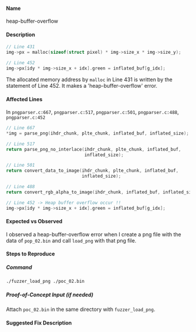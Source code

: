 #### Name

heap-buffer-overflow

#### Description

```c
// Line 431
img->px = malloc(sizeof(struct pixel) * img->size_x * img->size_y);

// Line 452
img->px[idy * img->size_x + idx].green = inflated_buf[g_idx];

```

The allocated memory address by `malloc` in Line 431 is written by the statement of Line 452. It makes a 'heap-buffer-overflow' error.



#### Affected Lines

In `pngparser.c:667`, `pngparser.c:517`, `pngparser.c:501`, `pngparser.c:488`, `pngparser.c:452`

```c
// Line 667
*img = parse_png(ihdr_chunk, plte_chunk, inflated_buf, inflated_size);

// Line 517
return parse_png_no_interlace(ihdr_chunk, plte_chunk, inflated_buf,
                              inflated_size);

// Line 501
return convert_data_to_image(ihdr_chunk, plte_chunk, inflated_buf,
                             inflated_size);

// Line 488
return convert_rgb_alpha_to_image(ihdr_chunk, inflated_buf, inflated_size);

// Line 452 -> Heap buffer overflow occur !!
img->px[idy * img->size_x + idx].green = inflated_buf[g_idx];
```



#### Expected vs Observed

I observed a heap-buffer-overflow error when I create a png file with the data of `pop_02.bin` and call `load_png` with that png file.

#### Steps to Reproduce

##### Command

```bash
./fuzzer_load_png ./poc_02.bin
```

##### Proof-of-Concept Input (if needed)

Attach `poc_02.bin` in the same directory with `fuzzer_load_png`.

#### Suggested Fix Description

